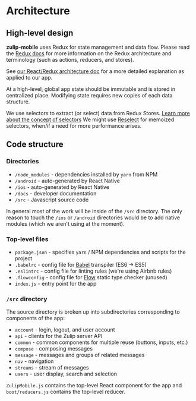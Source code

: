 # Architecture

## High-level design

**zulip-mobile** uses Redux for state management and data flow. Please
read the [Redux docs](http://redux.js.org) for more information on the Redux
architecture and terminology (such as actions, reducers, and stores).

See [our React/Redux architecture doc](architecture/react.md) for a more
detailed explanation as applied to our app.

At a high-level, global app state should be immutable and is stored in
centralized place. Modifying state requires new copies of each data structure.

We use selectors to extract (or select) data from Redux Stores. [Learn more
about the concept of selectors](http://redux.js.org/docs/recipes/ComputingDerivedData.html)
We might use [Reselect](https://github.com/reactjs/reselect) for memoized
selectors, when/if a need for more performance arises.

## Code structure

### Directories

* `/node_modules` - dependencies installed by `yarn` from NPM
* `/android` - auto-generated by React Native
* `/ios` - auto-generated by React Native
* `/docs` - developer documentation
* `/src` - Javascript source code

In general most of the work will be inside of the `/src` directory. The only
reason to touch the `/ios` or `/android` directories would be to add native
modules (which we aren't using at the moment).

### Top-level files
* `package.json` - specifies `yarn` / NPM dependencies and scripts for the project
* `.babelrc` - config file for [Babel](https://babeljs.io/) transpiler (ES6
  -> ES5)
* `.eslintrc` - config file for linting rules (we're using Airbnb rules)
* `.flowconfig` - config file for [Flow](https://flowtype.org/) static type
checker (unused)
* `index.js` - entry point for the app

### `/src` directory

The source directory is broken up into subdirectories corresponding to
components of the app:
* `account` - login, logout, and user account
* `api` - clients for the Zulip server API
* `common` - common components for multiple reuse (buttons, inputs, etc.)
* `compose` - composing messages
* `message` - messages and groups of related messages
* `nav` - navigation
* `streams` - stream of messages
* `users` - user display, search and selection


`ZulipMobile.js` contains the top-level React component for the app and
`boot/reducers.js` contains the top-level reducer.
